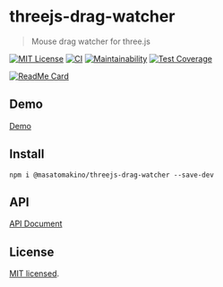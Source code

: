 # threejs-drag-watcher

> Mouse drag watcher for three.js

[![MIT License](https://img.shields.io/badge/license-MIT-blue.svg?style=flat)](LICENSE)
[![CI](https://github.com/MasatoMakino/threejs-drag-watcher/actions/workflows/ci_main.yml/badge.svg)](https://github.com/MasatoMakino/threejs-drag-watcher/actions/workflows/ci_main.yml)
[![Maintainability](https://api.codeclimate.com/v1/badges/4e6af8cf2633533bb04d/maintainability)](https://codeclimate.com/github/MasatoMakino/threejs-drag-watcher/maintainability)
[![Test Coverage](https://api.codeclimate.com/v1/badges/4e6af8cf2633533bb04d/test_coverage)](https://codeclimate.com/github/MasatoMakino/threejs-drag-watcher/test_coverage)

[![ReadMe Card](https://github-readme-stats.vercel.app/api/pin/?username=MasatoMakino&repo=threejs-drag-watcher)](https://github.com/MasatoMakino/threejs-drag-watcher)

## Demo

[Demo](https://masatomakino.github.io/threejs-drag-watcher/demo/)

## Install

```shell
npm i @masatomakino/threejs-drag-watcher --save-dev
```

## API 

[API Document](https://masatomakino.github.io/threejs-drag-watcher/api/index.html)

## License

[MIT licensed](LICENSE).
